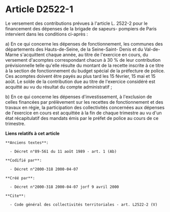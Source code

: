# Article D2522-1

Le versement des contributions prévues à l'article L. 2522-2 pour le financement des dépenses de la brigade de sapeurs-
pompiers de Paris intervient dans les conditions ci-après :

a) En ce qui concerne les dépenses de fonctionnement, les communes des départements des Hauts-de-Seine, de la Seine-Saint-
Denis et du Val-de-Marne s'acquittent chaque année, au titre de l'exercice en cours, du versement d'acomptes correspondant
chacun à 30 % de leur contribution prévisionnelle telle qu'elle résulte du montant de la recette inscrite à ce titre à la
section de fonctionnement du budget spécial de la préfecture de police. Ces acomptes doivent être payés au plus tard les 15
février, 15 mai et 15 août. Le solde de la contribution due au titre de l'exercice considéré est acquitté au vu du résultat
du compte administratif ;

b) En ce qui concerne les dépenses d'investissement, à l'exclusion de celles financées par prélèvement sur les recettes de
fonctionnement et des travaux en régie, la participation des collectivités concernées aux dépenses de l'exercice en cours est
acquittée à la fin de chaque trimestre au vu d'un état récapitulatif des mandats émis par le préfet de police au cours de ce
trimestre.

**Liens relatifs à cet article**

	**Anciens textes**:

	  - Décret n°89-561 du 11 août 1989 - art. 1 (Ab)

	**Codifié par**:

	  - Décret n°2000-318 2000-04-07

	**Créé par**:

	  - Décret n°2000-318 2000-04-07 jorf 9 avril 2000

	**Cite**:

	  - Code général des collectivités territoriales - art. L2522-2 (V)
